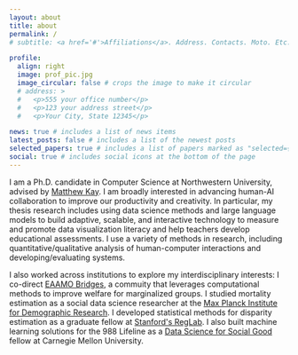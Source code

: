 ```yaml
---
layout: about
title: about
permalink: /
# subtitle: <a href='#'>Affiliations</a>. Address. Contacts. Moto. Etc.

profile:
  align: right
  image: prof_pic.jpg
  image_circular: false # crops the image to make it circular
  # address: >
  #   <p>555 your office number</p>
  #   <p>123 your address street</p>
  #   <p>Your City, State 12345</p>

news: true # includes a list of news items
latest_posts: false # includes a list of the newest posts
selected_papers: true # includes a list of papers marked as "selected={true}"
social: true # includes social icons at the bottom of the page
---
```


I am a Ph.D. candidate in Computer Science at Northwestern University, advised by [Matthew Kay](https://www.mjskay.com/). I am broadly interested in advancing human-AI collaboration to improve our productivity and creativity. In particular, my thesis research includes using data science methods and large language models to build adaptive, scalable, and interactive technology to measure and promote data visualization literacy and help teachers develop educational assessments. I use a variety of methods in research, including quantitative/qualitative analysis of human-computer interactions and developing/evaluating systems.

I also worked across institutions to explore my interdisciplinary interests: I co-direct [EAAMO Bridges](https://eaamo-bridges.netlify.app), a commuity that leverages computational methods to improve welfare for marginalized groups. I studied mortality estimation as a social data science researcher at the [Max Planck Institute for Demographic Research](https://www.demogr.mpg.de/en). I developed statistical methods for disparity estimation as a graduate fellow at [Stanford's RegLab](https://reglab.stanford.edu). I also built machine learning solutions for the 988 Lifeline as a [Data Science for Social Good](https://www.dssgfellowship.org/) fellow at Carnegie Mellon University.

<!-- #### [C.V.](https://yccui.github.io/assets/pdf/cui_cv.pdf) -->

<!-- Link to your social media connections, too. This theme is set up to use [Font Awesome icons](http://fortawesome.github.io/Font-Awesome/) and [Academicons](https://jpswalsh.github.io/academicons/), like the ones below. Add your Facebook, Twitter, LinkedIn, Google Scholar, or just disable all of them. -->
